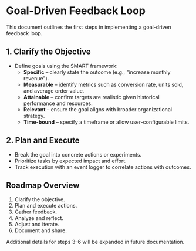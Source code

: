 # Goal-Driven Feedback Loop

This document outlines the first steps in implementing a goal-driven feedback loop.

## 1. Clarify the Objective
- Define goals using the SMART framework:
  - **Specific** – clearly state the outcome (e.g., "increase monthly revenue").
  - **Measurable** – identify metrics such as conversion rate, units sold, and average order value.
  - **Attainable** – confirm targets are realistic given historical performance and resources.
  - **Relevant** – ensure the goal aligns with broader organizational strategy.
  - **Time-bound** – specify a timeframe or allow user-configurable limits.

## 2. Plan and Execute
- Break the goal into concrete actions or experiments.
- Prioritize tasks by expected impact and effort.
- Track execution with an event logger to correlate actions with outcomes.

## Roadmap Overview
1. Clarify the objective.
2. Plan and execute actions.
3. Gather feedback.
4. Analyze and reflect.
5. Adjust and iterate.
6. Document and share.

Additional details for steps 3–6 will be expanded in future documentation.
